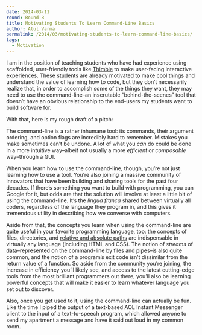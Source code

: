 ```yaml
---
date: 2014-03-11
round: Round 8
title: Motivating Students To Learn Command-Line Basics
author: Atul Varma
permalink: /2014/03/motivating-students-to-learn-command-line-basics/
tags:
  - Motivation
---
```

I am in the position of teaching students who have had experience using scaffolded, user-friendly tools like [Thimble][1] to make user-facing interactive experiences. These students are already motivated to make cool things and understand the value of learning how to code, but they don&#8217;t necessarily realize that, in order to accomplish some of the things they want, they may need to use the command-line&#8211;an inscrutable &#8220;behind-the-scenes&#8221; tool that doesn&#8217;t have an obvious relationship to the end-users my students want to build software for.

With that, here is my rough draft of a pitch:

The command-line is a rather inhumane tool: its commands, their argument ordering, and option flags are incredibly hard to remember. Mistakes you make sometimes can&#8217;t be undone. A lot of what you *can* do could be done in a more intuitive way&#8211;albeit not usually a more *efficient* or *composable* way&#8211;through a GUI.

When you learn how to use the command-line, though, you&#8217;re not just learning how to use a tool. You&#8217;re also joining a massive community of innovators that have been building and sharing tools for the past four decades. If there&#8217;s something you want to build with programming, you can Google for it, but odds are that the solution will involve at least a little bit of using the command-line. It&#8217;s the *lingua franca* shared between virtually all coders, regardless of the language they program in, and this gives it tremendous utility in describing how we converse with computers.

Aside from that, the concepts you learn when using the command-line are quite useful in your favorite programming language, too: the concepts of files, directories, and [relative and absolute paths][2] are indispensable in virtually any language (including HTML and CSS). The notion of *streams* of data&#8211;represented on the command-line by files and pipes&#8211;is also quite common, and the notion of a program&#8217;s exit code isn&#8217;t dissimilar from the return value of a function. So aside from the community you&#8217;re joining, the increase in efficiency you&#8217;ll likely see, and access to the latest cutting-edge tools from the most brilliant programmers out there, you&#8217;ll also be learning powerful concepts that will make it easier to learn whatever language you set out to discover.

Also, once you get used to it, using the command-line can actually be fun. Like the time I piped the output of a text-based AOL Instant Messenger client to the input of a text-to-speech program, which allowed anyone to send my apartment a message and have it said out loud in my common room.

 [1]: http://thimble.webmaker.org/
 [2]: http://teaching.software-carpentry.org/2014/02/13/mcq-relative-paths-and-urls/
